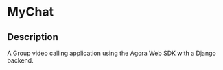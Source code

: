 # MyChat

## Description 
A Group video calling application using the Agora Web SDK with a Django backend.

